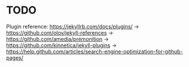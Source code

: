 # TODO

Plugin reference: https://jekyllrb.com/docs/plugins/
→ https://github.com/olov/jekyll-references
→ https://github.com/amedia/premonition
→ https://github.com/kinnetica/jekyll-plugins
→ https://help.github.com/articles/search-engine-optimization-for-github-pages/
